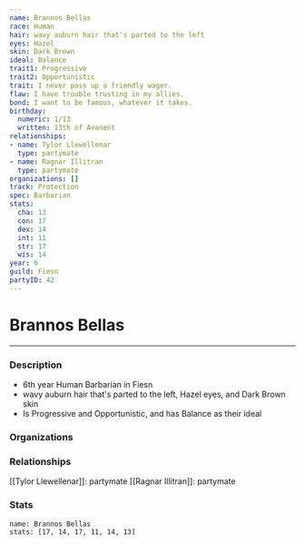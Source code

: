 ```yaml
---
name: Brannos Bellas
race: Human
hair: wavy auburn hair that's parted to the left
eyes: Hazel
skin: Dark Brown
ideal: Balance
trait1: Progressive
trait2: Opportunistic
trait: I never pass up a friendly wager.
flaw: I have trouble trusting in my allies.
bond: I want to be famous, whatever it takes.
birthday:
  numeric: 1/13
  written: 13th of Avanent
relationships:
- name: Tylor Llewellenar
  type: partymate
- name: Ragnar Illitran
  type: partymate
organizations: []
track: Protection
spec: Barbarian
stats:
  cha: 13
  con: 17
  dex: 14
  int: 11
  str: 17
  wis: 14
year: 6
guild: Fiesn
partyID: 42
---
```

# Brannos Bellas
---
### Description
- 6th year Human Barbarian in Fiesn
- wavy auburn hair that's parted to the left, Hazel eyes, and Dark Brown skin
- Is Progressive and Opportunistic, and has Balance as their ideal

### Organizations
### Relationships
[[Tylor Llewellenar]]: partymate
[[Ragnar Illitran]]: partymate
### Stats
```statblock
name: Brannos Bellas
stats: [17, 14, 17, 11, 14, 13]
```